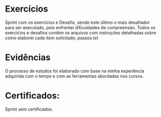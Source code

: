# Exercícios

Sprint com os exercícios e Desafio, sendo este último o mais desafiador para ser executado, pois enfrentei dificuldades de compreensão. Todos os exercícios e desafios contêm os arquivos com instruções detalhadas sobre como elaborei cada item solicitado; passos.txt


# Evidências

O processo de estudos foi elaborado com base na minha experiência adquirida com o tempo e com as ferramentas abordadas nos cursos.

# Certificados:

Sprint sem certificados.